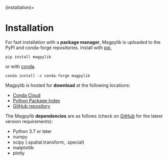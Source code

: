 (installation)=

# Installation

For fast installation with a **package manager**, Magpylib is uploaded to the PyPI and conda-forge repositories. Install with [pip](https://pypi.org/project/pip/),

```console
pip install magpylib
```

or with [conda](https://docs.conda.io/en/latest/).

```console
conda install -c conda-forge magpylib
```

Magpylib is hosted for **download** at the following locations:

- [Conda Cloud](https://anaconda.org/conda-forge/magpylib)
- [Python Package Index](https://pypi.org/project/magpylib/)
- [GitHub repository](https://github.com/magpylib/magpylib)

The Magpylib **dependencies** are as follows (check on [GitHub](https://github.com/magpylib/magpylib) for the latest version requirements):

- Python 3.7 or later
- numpy
- scipy (.spatial.transform, .special)
- matplotlib
- plotly
